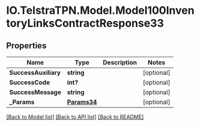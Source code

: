 # IO.TelstraTPN.Model.Model100InventoryLinksContractResponse33
## Properties

Name | Type | Description | Notes
------------ | ------------- | ------------- | -------------
**SuccessAuxiliary** | **string** |  | [optional] 
**SuccessCode** | **int?** |  | [optional] 
**SuccessMessage** | **string** |  | [optional] 
**_Params** | [**Params34**](Params34.md) |  | [optional] 

[[Back to Model list]](../README.md#documentation-for-models) [[Back to API list]](../README.md#documentation-for-api-endpoints) [[Back to README]](../README.md)

